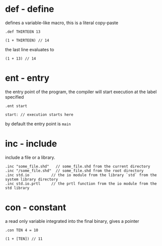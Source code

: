 # def - define
defines a variable-like macro, this is a literal copy-paste
```
.def THIRTEEN 13

(1 + THIRTEEN) // 14
```
the last line evaluates to
```
(1 + 13) // 14
```


# ent - entry
the entry point of the program, the compiler will start execution at the label specified
```
.ent start

start: // execution starts here
```
by default the entry point is `main`


# inc - include
include a file or a library.

```
.inc "some_file.shd"   // some_file.shd from the current directory
.inc "/some_file.shd"  // some_file.shd from the root directory
.inc std.io          // the io module from the library `std` from the system library directory
.inc std.io.prtl     // the prtl function from the io module from the std library
```


# con - constant
a read only variable integrated into the final binary, gives a pointer
```
.con TEN 4 = 10 

(1 + [TEN]) // 11
```
